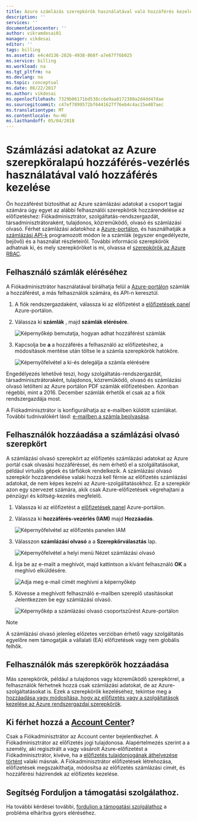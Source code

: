 ```yaml
---
title: Azure számlázás szerepkörök használatával való hozzáférés kezelése |} Microsoft Docs
description: ''
services: ''
documentationcenter: ''
author: vikramdesai01
manager: vikdesai
editor: ''
tags: billing
ms.assetid: e4c4d136-2826-4938-868f-a7e67ff6b025
ms.service: billing
ms.workload: na
ms.tgt_pltfrm: na
ms.devlang: na
ms.topic: conceptual
ms.date: 08/22/2017
ms.author: vikdesai
ms.openlocfilehash: 7329b06171bd538cc6e9aa8172380a2d4dd47dae
ms.sourcegitcommit: c47ef7899572bf6441627f76eb4c4ac15e487aec
ms.translationtype: MT
ms.contentlocale: hu-HU
ms.lasthandoff: 05/04/2018
---
```

# <a name="manage-access-to-billing-information-for-azure-using-role-based-access-control"></a>Számlázási adatokat az Azure szerepköralapú hozzáférés-vezérlés használatával való hozzáférés kezelése

Ön hozzáférést biztosíthat az Azure számlázási adatokat a csoport tagjai számára úgy egyet az alábbi felhasználói szerepkörök hozzárendelése az előfizetéshez: Fiókadminisztrátor, szolgáltatás-rendszergazdát, társadminisztrátoraként, tulajdonos, közreműködő, olvasó és számlázási olvasó. Férhet számlázási adatokhoz a [Azure-portálon](https://portal.azure.com/), és használhatják a [számlázási API-k](billing-usage-rate-card-overview.md) programozott módon le a számlák (egyszer engedélyezte, bejövő) és a használat részleteiről. További információ szerepkörök adhatnak ki, és mely szerepköröket is mi, olvassa el [szerepkörök az Azure RBAC](../role-based-access-control/built-in-roles.md).

## <a name="opt-in"></a> Felhasználó számlák eléréséhez

A Fiókadminisztrátor használatával bírálhatja felül a [Azure-portálon](https://portal.azure.com/) számlák a hozzáférést, a más felhasználók számára, és API-n keresztül.

1. A fiók rendszergazdaként, válassza ki az előfizetést a [előfizetések panel](https://portal.azure.com/#blade/Microsoft_Azure_Billing/SubscriptionsBlade) Azure-portálon.

1. Válassza ki **számlák** , majd **számlák elérésére**.

    ![Képernyőkép bemutatja, hogyan adhat hozzáférést számlák](./media/billing-manage-access/AA-optin.png)

1. Kapcsolja be **a** a hozzáférés a felhasználó az előfizetéshez, a módosítások mentése után töltse le a számla szerepkörök hatóköre.

    ![Képernyőfelvétel a ki-és delegálja a számla elérésére](./media/billing-manage-access/AA-optinAllow.png)

Engedélyezés lehetővé teszi, hogy szolgáltatás-rendszergazdát, társadminisztrátoraként, tulajdonos, közreműködő, olvasó és számlázási olvasó letölteni az Azure portálon PDF számlák előfizetésben. Azonban régebbi, mint a 2016. December számlák érhetők el csak az a fiók rendszergazdája most.

A Fiókadminisztrátor is konfigurálhatja az e-mailben küldött számlákat. További tudnivalókért lásd: [e-mailben a számla beolvasása](billing-download-azure-invoice-daily-usage-date.md).

## <a name="adding-users-to-the-billing-reader-role"></a>Felhasználók hozzáadása a számlázási olvasó szerepkört

A számlázási olvasó szerepkört az előfizetés számlázási adatokat az Azure portál csak olvasási hozzáféréssel, és nem érhető el a szolgáltatásokat, például virtuális gépek és tárfiókok rendelkezik. A számlázási olvasó szerepkör hozzárendelése valaki hozzá kell férnie az előfizetés számlázási adatokat, de nem képes kezelni az Azure-szolgáltatásokhoz. Ez a szerepkör azon egy szervezet számára, akik csak Azure-előfizetések végrehajtani a pénzügyi és költség-kezelés megfelelő.

1. Válassza ki az előfizetést a [előfizetések panel](https://portal.azure.com/#blade/Microsoft_Azure_Billing/SubscriptionsBlade) Azure-portálon.

1. Válassza ki **hozzáférés-vezérlés (IAM)** majd **Hozzáadás**.

    ![Képernyőfelvétel az előfizetés panelen IAM](./media/billing-manage-access/select-iam.PNG)

1. Válasszon **számlázási olvasó** a a **Szerepkörválasztás** lap.

    ![Képernyőfelvétel a helyi menü Nézet számlázási olvasó](./media/billing-manage-access/select-roles.PNG)

1. Írja be az e-mailt a meghívót, majd kattintson a kívánt felhasználó **OK** a meghívó elküldésére.

    ![Adja meg e-mail címét meghívni a képernyőkép](./media/billing-manage-access/add-user.PNG)

1. Kövesse a meghívott felhasználó e-mailben szereplő utasításokat Jelentkezzen be egy számlázási olvasó.

    ![Képernyőkép a számlázási olvasó csoportszűrést Azure-portálon](./media/billing-manage-access/billing-reader-view.png)

> [!NOTE]
> A számlázási olvasó jelenleg előzetes verzióban érhető vagy szolgáltatás egyelőre nem támogatják a vállalati (EA) előfizetések vagy nem globális felhők.

## <a name="adding-users-to-other-roles"></a>Felhasználók más szerepkörök hozzáadása

Más szerepkörök, például a tulajdonos vagy közreműködő szerepkörrel, a felhasználók férhetnek hozzá csak számlázási adatokat, de az Azure-szolgáltatásokat is. Ezek a szerepkörök kezeléséhez, tekintse meg a [hozzáadása vagy módosítása, hogy az előfizetés vagy a szolgáltatások kezelése az Azure rendszergazdai szerepkörök](billing-add-change-azure-subscription-administrator.md).

## <a name="who-can-access-the-account-centerhttpsaccountwindowsazurecom"></a>Ki férhet hozzá a [Account Center](https://account.windowsazure.com)?

Csak a Fiókadminisztrátor az Account center bejelentkezhet. A Fiókadminisztrátor az előfizetés jogi tulajdonosa. Alapértelmezés szerint a a személy, aki regisztrált a vagy vásárolt Azure-előfizetést a Fiókadminisztrátor, kivéve, ha a [előfizetés tulajdonjogának áthelyezése történt](billing-subscription-transfer.md) valaki másnak. A Fiókadminisztrátor előfizetések létrehozása, előfizetések megszakíthatja, módosítsa az előfizetés számlázási címét, és hozzáférési házirendek az előfizetés kezelése.

## <a name="need-help-contact-support"></a>Segítség Forduljon a támogatási szolgálathoz.

Ha további kérdései további, [forduljon a támogatási szolgálathoz](https://portal.azure.com/?#blade/Microsoft_Azure_Support/HelpAndSupportBlade) a probléma elhárítva gyors eléréséhez.
